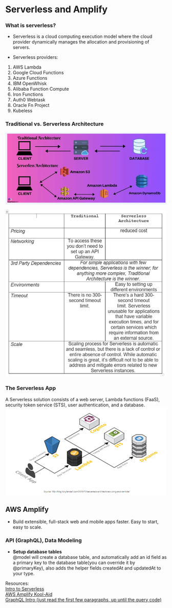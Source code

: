 # Serverless and Amplify

### What is serverless?
* Serverless is a cloud computing execution model where the cloud provider dynamically manages the allocation and provisioning of servers.  
  
* Serverless providers:  
1. AWS Lambda  
2. Google Cloud Functions  
3. Azure Functions  
4. IBM OpenWhisk  
5. Alibaba Function Compute  
6. Iron Functions  
7. Auth0 Webtask  
8. Oracle Fn Project  
9. Kubeless  
  
### Traditional vs. Serverless Architecture
![img1](./serverless/serverless.PNG)  
  
![img](./serverless/serverless_traditional.PNG)  

### The Serverless App
A Serverless solution consists of a web server, Lambda functions (FaaS), security token service (STS), user authentication, and a database.  
![App](./serverless/Appserverless.PNG)  
  
## AWS Amplify
* Build extensible, full-stack web and mobile apps faster. Easy to start, easy to scale.  

### API (GraphQL), Data Modeling
* **Setup database tables**  
@model will create a database table, and automatically add an id field as a primary key to the database table(you can override it by @primaryKey), also adds the helper fields createdAt and updatedAt to your type.  

Resources:  
[Intro to Serverless](https://hackernoon.com/what-is-serverless-architecture-what-are-its-pros-and-cons-cc4b804022e9)  
[AWS Amplify Kool-Aid](https://aws.amazon.com/amplify/)  
[GraphQL Intro (just read the first few paragraphs, up until the query code)](https://docs.amplify.aws/cli/graphql/data-modeling/#setup-database-tables)  
